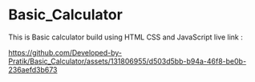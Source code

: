 # Basic_Calculator
This is Basic calculator build using HTML CSS and JavaScript 
live link : 

https://github.com/Developed-by-Pratik/Basic_Calculator/assets/131806955/d503d5bb-b94a-46f8-be0b-236aefd3b673

